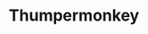 ---
title: "Thumpermonkey"
summary: "Modern prog rock group from London. Initially a solo project by singer/guitarist Michael Woodman, and altered to Thumpermonkey Lives! in 2006 to denote the addition of other band members. The name reverted back to Thumpermonkey in 2010 while retaining the full band line-up."
image: "thumpermonkey.jpg"
apple_music_artist_url: "https://music.apple.com/gb/artist/thumpermonkey/17442595"
wikipedia_url: "none"
---